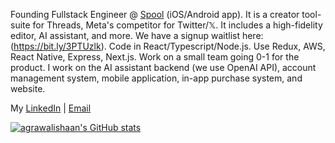 Founding Fullstack Engineer @ <a href="https://www.spoolapp.io/">Spool</a> (iOS/Android app). It is a creator tool-suite for Threads, Meta's competitor for Twitter/𝕏. It includes a high-fidelity editor, AI assistant, and more. We have a signup waitlist here: (https://bit.ly/3PTUzlk). Code in React/Typescript/Node.js. Use Redux, AWS, React Native, Express, Next.js. Work on a small team going 0-1 for the product. I work on the AI assistant backend (we use OpenAI API), account management system, mobile application, in-app purchase system, and website.

My <a href="https://www.linkedin.com/in/ishaan-agrawal/">LinkedIn</a> | <a href="mailto:ishaan.agrawal@berkeley.edu">Email</a>

<a href="http://www.github.com/agrawalishaan"><img src="https://github-readme-stats.vercel.app/api?username=agrawalishaan&show_icons=true&hide=stars,&count_private=true&title_color=0891b2&text_color=ffffff&icon_color=0891b2&bg_color=1c1917&hide_border=true&show_icons=true" alt="agrawalishaan's GitHub stats" /></a>
